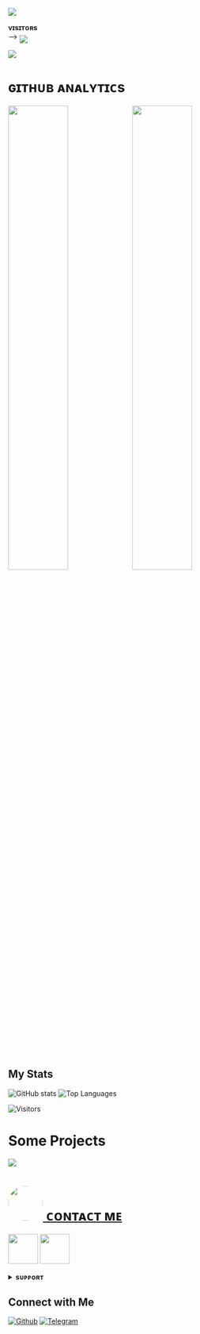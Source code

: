    <img src="https://readme-typing-svg.herokuapp.com?color=FF4000&width=620&lines=✨+🦋+𝐇𝐄𝐘+𝐓𝐇𝐄𝐑𝐄+𝐓𝐇𝐈𝐒+𝐈𝐒+𝐀𝐋𝐏𝐇𝐀+🖤+🥀"></b></h3>

<b>ᴠɪsɪᴛᴏʀs</b><br>
 -->    <img align="middle" src="https://profile-counter.glitch.me/thealphaboy1/count.svg" />
</p>

[<img src="https://telegra.ph/file/0db09695ddfdce2f10d64.jpg" />](https://github.com/thealphaboy1)
<h1> ɢɪᴛʜᴜʙ ᴀɴᴀʟʏᴛɪᴄs </h1>

[<img src="https://github-readme-stats.vercel.app/api?username=thealphaboy15&count_private=true&show_icons=true&theme=chartreuse-dark&custom_title=What%27s+the+craic?&include_all_commits=true&hide_border=true&bg_color=000000" width="49%">](https://github.com/thealphaboy1)  [<img src="https://github-readme-streak-stats.herokuapp.com/?user=thealphaboy1&theme=chartreuse-dark&hide_border=True&bg_color=000000" width="49%">](https://github.com/thealphaboy1)





## My Stats

![GitHub stats](https://github-readme-stats.vercel.app/api?username=CHALCOGEN645&show_icons=true&theme=radical)
![Top Languages](https://github-readme-stats.vercel.app/api/top-langs/?username=CHALCOGEN645&layout=compact&theme=midnight-purple&hide=Css)

![Visitors](https://visitor-badge.laobi.icu/badge?page_id=thealphaboy1)


# Some Projects

<a href="https://github.com/thealphaboy1/SPAMBOT.git">
  <img src="https://github-readme-stats.vercel.app/api/pin/?username=PRADHAN474&repo=ALSPAM&cache_seconds=86400&theme=gotham">


<h1> <img src="https://te.legra.ph/file/1f5f400d5a16ae3a89343.jpg" width="70px" style="border-radius: 50%"> ᴄᴏɴᴛᴀᴄᴛ ᴍᴇ </h1>

[<img src="https://te.legra.ph/file/3f6810f790713b26fe826.jpg" width="60px">](https://tg://openmessage?user_id=6608903377) [<img src="https://te.legra.ph/file/2a7a17fc66a8f5fe785c3.jpg" width="60px">](https://github.com/thealphaboy1) 



<details>
<summary><b>sᴜᴘᴘᴏʀᴛ</b></summary>
<a href="https://t.me/Friendship_Enterprises"><img title="Telegram" src="https://img.shields.io/badge/Telegram-%23000000.svg?&style=for-the-badge&logo=telegram&logoColor=61DAFB"></a>
</details>

    

        







## Connect with Me

[![Github](https://img.shields.io/badge/-Github-181717?style=for-the-badge&logo=Github&logoColor=white)](https://github.com/CHALCOGEN645)
[![Telegram](https://img.shields.io/badge/Telegram-2CA5E0?style=for-the-badge&logo=telegram&logoColor=white)](https://telegram.me/PENGUIN_X_CHAT)
